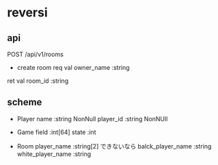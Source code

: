 # reversi

## api
POST /api/v1/rooms
- create room
req val
owner_name :string

ret val
room_id :string

## scheme
- Player
name :string NonNull
player_id :string NonNUll

- Game
field :int[64]
state :int

- Room
player_name :string[2]
できないなら
balck_player_name :string
white_player_name :string


